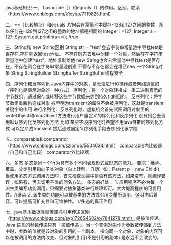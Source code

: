 java基础知识
  一、 hashcode（）和equals（）的作用、区别、联系（https://www.cnblogs.com/k1eyi/p/7119825.html）
  
  二、==（比较地址）和equals
  JVM会在常量池中缓存-128到127之间的整数，所以任何在-128到127之间的整数的地址都是相同的 Integer i =127;
  Integer a = 127;
  System.out.println(a==i); /true
  
  三、String和 new String区别
  String str = "test"会去字符串常量池中寻找test是否存在,存在则返回test地址。
  不存在则先去堆中创建一个对象，然后在在字符串常量池中创建"test"，地址复制给他
  new String也会去常量池中寻找test是否存在，不存在则会在字符串常量池创建
  不管存不存在都会在堆区new 一个String对象
  String StringBuilder StringBuffer
  StringBuffer线程安全
  
  四、序列化和反序列化
  Java内存中的对象，是无法进行IO操作或者网络通信的（序列化是表示对象的一种方式）
  序列化：将一个对象转换成一串二进制表示的字节数组，通过保存或转移这些字节数据来达到持久化的目的。
  反序列化：将字节数组重新构造成对象
  被声明为transient的属性不会被序列化，这就是transient关键字的作用
  进行序列化、反序列化时，虚拟机会首先试图调用对象里的writeObject和readObject方法进行用户自定义的序列化和反序列化
  没有则会去调用默认序列化反序列化方法
  比如 某些字段序列化时希望不用java自带的序列化方式 可以定义成transient 然后通过自定义序列化手段去序列化该字段
  
  五、comparable和comparator（https://www.cnblogs.com/szlbm/p/5504634.html）
  comparable内比较器（自己和自己比较）
  comparator外比较器
  
  六、多态
  多态是同一个行为具有多个不同表现形式或形态的能力。
  要求：继承、覆盖、父类引用指向子类对象（向上转型，自动）如：Parent p = new Child();
  当使用多态方式调用方法时，首先检查父类中是否有该方法，如果没有，则编译错误；如果有，再去调用子类的同名方法。
  多态的好处： 1. 应用程序不必为每一个派生类编写功能调用，只需要对抽象基类进行处理即可。大大提高程序的可复用性。//继承 
  2. 派生类的功能可以被基类的方法或引用变量所调用，这叫向后兼容，可以提高可扩充性和可维护性。 //多态的真正作用
  
  七、java基本数据类型传递与引用传递区别（https://www.cnblogs.com/syp172654682/p/7841278.html）
  是按值传递。Java 语言的参数传递只有「按值传递」。当一个实例对象作为参数被传递到方法中时，参数的值就是该对象的引用的一个副本。
  指向同一个对象，对象的内容可以在被调用的方法内改变，但对象的引用(不是引用的副本) 是永远不会改变的。